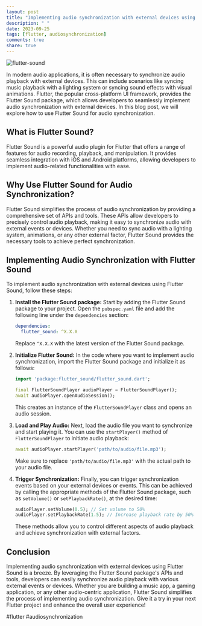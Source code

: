 ```yaml
---
layout: post
title: "Implementing audio synchronization with external devices using Flutter Sound"
description: " "
date: 2023-09-25
tags: [flutter, audiosynchronization]
comments: true
share: true
---
```


![flutter-sound](https://example.com/flutter-sound.jpg)

In modern audio applications, it is often necessary to synchronize audio playback with external devices. This can include scenarios like syncing music playback with a lighting system or syncing sound effects with visual animations. Flutter, the popular cross-platform UI framework, provides the Flutter Sound package, which allows developers to seamlessly implement audio synchronization with external devices. In this blog post, we will explore how to use Flutter Sound for audio synchronization.

## What is Flutter Sound?

Flutter Sound is a powerful audio plugin for Flutter that offers a range of features for audio recording, playback, and manipulation. It provides seamless integration with iOS and Android platforms, allowing developers to implement audio-related functionalities with ease.

## Why Use Flutter Sound for Audio Synchronization?

Flutter Sound simplifies the process of audio synchronization by providing a comprehensive set of APIs and tools. These APIs allow developers to precisely control audio playback, making it easy to synchronize audio with external events or devices. Whether you need to sync audio with a lighting system, animations, or any other external factor, Flutter Sound provides the necessary tools to achieve perfect synchronization.

## Implementing Audio Synchronization with Flutter Sound

To implement audio synchronization with external devices using Flutter Sound, follow these steps:

1. **Install the Flutter Sound package:** Start by adding the Flutter Sound package to your project. Open the `pubspec.yaml` file and add the following line under the `dependencies` section:

   ```yaml
   dependencies:
     flutter_sound: ^X.X.X
   ```

   Replace `^X.X.X` with the latest version of the Flutter Sound package.

2. **Initialize Flutter Sound:** In the code where you want to implement audio synchronization, import the Flutter Sound package and initialize it as follows:

   ```dart
   import 'package:flutter_sound/flutter_sound.dart';

   final FlutterSoundPlayer audioPlayer = FlutterSoundPlayer();
   await audioPlayer.openAudioSession();
   ```

   This creates an instance of the `FlutterSoundPlayer` class and opens an audio session.

3. **Load and Play Audio:** Next, load the audio file you want to synchronize and start playing it. You can use the `startPlayer()` method of `FlutterSoundPlayer` to initiate audio playback:

   ```dart
   await audioPlayer.startPlayer('path/to/audio/file.mp3');
   ```

   Make sure to replace `'path/to/audio/file.mp3'` with the actual path to your audio file.

4. **Trigger Synchronization:** Finally, you can trigger synchronization events based on your external devices or events. This can be achieved by calling the appropriate methods of the Flutter Sound package, such as `setVolume()` or `setPlaybackRate()`, at the desired time:

   ```dart
   audioPlayer.setVolume(0.5); // Set volume to 50%
   audioPlayer.setPlaybackRate(1.5); // Increase playback rate by 50%
   ```

   These methods allow you to control different aspects of audio playback and achieve synchronization with external factors.

## Conclusion

Implementing audio synchronization with external devices using Flutter Sound is a breeze. By leveraging the Flutter Sound package's APIs and tools, developers can easily synchronize audio playback with various external events or devices. Whether you are building a music app, a gaming application, or any other audio-centric application, Flutter Sound simplifies the process of implementing audio synchronization. Give it a try in your next Flutter project and enhance the overall user experience!

#flutter #audiosynchronization